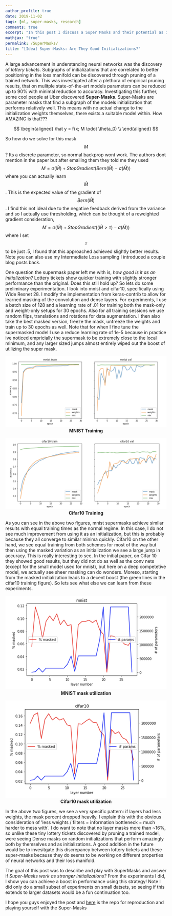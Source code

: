 ```yaml
---
author_profile: true
date: 2019-11-02
tags: [ml, super-masks, research]
comments: true
excerpt: "In this post I discuss a Super Masks and their potential as initializations, similar to the lottery ticket hypothesis"
mathjax: "true"
permalink: /SuperMasks/
title: "[Idea] Super-Masks: Are They Good Initializations?"
---   
```


A large advancement in understanding neural networks was the discovery of *lottery tickets*. Subgraphs of initializations that are correlated to better positioning in the loss manifold can be discovered through pruning of a trained network. This was investigated after a plethora of empirical pruning results, that on mulitple state-of-the-art models parameters can be reduced up to 90% with minimal reduction to accuracy. Investigating this further, some cool people at Uber discovered **Super-Masks**. Super-Masks are parameter masks that find a subgraph of the models initialization that performs relatively well. This means with no actual change to the initialization weights themselves, there exists a suitable model within. How AMAZING is that???  

$$
\begin{aligned}
\hat y = f(x; M \odot \theta_0) \\
\end{aligned}
$$

So how do we solve for this mask $$M$$? Its a discrete parameter, so normal backprop wont work. The authors dont mention in the paper but after emailing them they told me they used $$M = \sigma(\hat M) + StopGradient(Bern(\hat M) - \sigma(\hat M))$$ where you can actually learn $$\hat M$$. This is the expected value of the gradient of $$Bern(\hat M)$$. I find this not ideal due to the negative feedback derived from the variance and so I actually use thresholding, which can be thought of a reweighted gradient consideration, $$M = \sigma(\hat M) + StopGradient((\hat M > \tau) - \sigma(\hat M))$$ where I set $$\tau$$ to be just .5, I found that this approached achieved slightly better results. Note you can also use my Intermediate Loss sampling I introduced a couple blog posts back.  

One question the supermask paper left me with is, *how good is it as an initialization?* Lottery tickets show quicker training with slightly stronger performance than the original. Does this still hold up? So lets do some preliminary experimentation. I look into mnist and cifar10, specifically using Wide Resnet 28. I modify the implementation from keras-contrib to allow for learned masking of the convolution and dense layers. For experiments, I use a batch size of 128 and a learning rate of .01 for training both the mask-only and weight-only setups for 30 epochs. Also for all training sessions we use random flips, translations and rotations for data augmentation. I then also take the best masked version, freeze the mask, unfreeze the weights and train up to 30 epochs as well. Note that for when I fine tune the supermasked model I use a reduce learning rate of 1e-5 because in practice ive noticed empricially the supermask to be extremely close to the local minimum, and any larger sized jumps almost entirely wiped out the boost of utilizing the super mask.  

<p align="center">
  <img src="/images/SuperMask/mnist_training.png">
  <br><b>MNIST Training</b>
</p>  

<p align="center">
  <img src="/images/SuperMask/cifar10_training.png">
  <br><b>Cifar10 Training</b>
</p>  

As you can see in the above two figures, mnist supermasks achieve similar results with equal training times as the normal regime. In this case, I do not see much improvement from using it as an initialization, but this is probably because they all converge to similar minima quickly. Cifar10 on the other hand, we see equal training from both schemes for most of the way but then using the masked variation as an initialization we see a large jump in accuracy. This is really interesting to see. In the initial paper, on Cifar 10 they showed good results, but they did not do as well as the conv nets (except for the small model used for mnist), but here on a deep competetive model, we actually see sheer masking can do wonders. Moreso, starting from the masked initialization leads to a decent boost (the green lines in the cifar10 training figure). So lets see what else we can learn from these experiments.  

<p align="center">
  <img src="/images/SuperMask/mnist_percent_vs_nparams.png">
  <br><b>MNIST mask utilization</b>
</p>  

<p align="center">
  <img src="/images/SuperMask/cifar10_percent_vs_nparams.png">
  <br><b>Cifar10 mask utilization</b>
</p>   

In the above two figures, we see a very specific pattern: if layers had less weights, the mask percent dropped heavily. I explain this with the obvious consideration of 'less weights / filters = information bottleneck = much harder to mess with'. I do want to note that no layer masks more than ~16%, so unlike these tiny lottery tickets discovered by pruning a trained model, were seeing Dense masks on random initializations that perform amazingly both by themselves and as initializations. A good addition in the future would be to invesitgate this discrepancy between lottery tickets and these super-masks because they do seems to be working on different properties of neural networks and their loss manifold.    

The goal of this post was to describe and play with SuperMasks and answer if *Super-Masks work as strong**er** initializations?* From the experiments I did, I show you can achieve a boost in performance using this strategy! Note I did only do a small subset of experiments on small datsets, so seeing if this extends to larger datasets would be a fun continuation too.     

I hope you guys enjoyed the post and [here](https://github.com/mshlis/SuperMasks) is the repo for reproduction and playing yourself with the Super-Masks